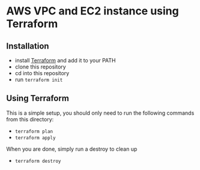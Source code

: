 AWS VPC and EC2 instance using Terraform
=============

## Installation

* install [Terraform](https://www.terraform.io/) and add it to your PATH
* clone this repository
* cd into this repository
* run `terraform init`

## Using Terraform

This is a simple setup, you should only need to run the following commands from this directory:

* `terraform plan`
* `terraform apply`

When you are done, simply run a destroy to clean up

* `terraform destroy`

